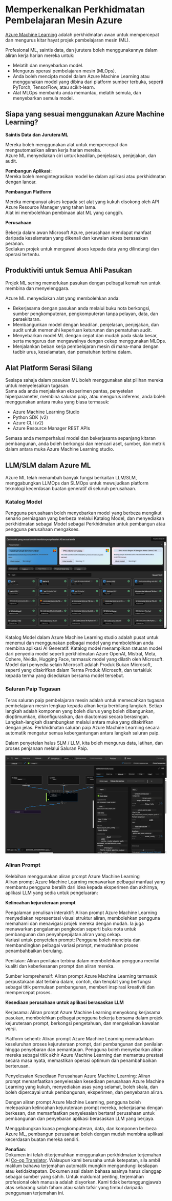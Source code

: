 <!--
CO_OP_TRANSLATOR_METADATA:
{
  "original_hash": "7fe541373802e33568e94e13226d463c",
  "translation_date": "2025-07-17T09:45:46+00:00",
  "source_file": "md/03.FineTuning/Introduce_AzureML.md",
  "language_code": "ms"
}
-->
# **Memperkenalkan Perkhidmatan Pembelajaran Mesin Azure**

[Azure Machine Learning](https://ml.azure.com?WT.mc_id=aiml-138114-kinfeylo) adalah perkhidmatan awan untuk mempercepat dan mengurus kitar hayat projek pembelajaran mesin (ML).

Profesional ML, saintis data, dan jurutera boleh menggunakannya dalam aliran kerja harian mereka untuk:

- Melatih dan menyebarkan model.
- Mengurus operasi pembelajaran mesin (MLOps).
- Anda boleh mencipta model dalam Azure Machine Learning atau menggunakan model yang dibina dari platform sumber terbuka, seperti PyTorch, TensorFlow, atau scikit-learn.
- Alat MLOps membantu anda memantau, melatih semula, dan menyebarkan semula model.

## Siapa yang sesuai menggunakan Azure Machine Learning?

**Saintis Data dan Jurutera ML**

Mereka boleh menggunakan alat untuk mempercepat dan mengautomasikan aliran kerja harian mereka.  
Azure ML menyediakan ciri untuk keadilan, penjelasan, penjejakan, dan audit.

**Pembangun Aplikasi:**  
Mereka boleh mengintegrasikan model ke dalam aplikasi atau perkhidmatan dengan lancar.

**Pembangun Platform**

Mereka mempunyai akses kepada set alat yang kukuh disokong oleh API Azure Resource Manager yang tahan lama.  
Alat ini membolehkan pembinaan alat ML yang canggih.

**Perusahaan**

Bekerja dalam awan Microsoft Azure, perusahaan mendapat manfaat daripada keselamatan yang dikenali dan kawalan akses berasaskan peranan.  
Sediakan projek untuk mengawal akses kepada data yang dilindungi dan operasi tertentu.

## Produktiviti untuk Semua Ahli Pasukan  
Projek ML sering memerlukan pasukan dengan pelbagai kemahiran untuk membina dan menyelenggara.

Azure ML menyediakan alat yang membolehkan anda:  
- Bekerjasama dengan pasukan anda melalui buku nota berkongsi, sumber pengkomputeran, pengkomputeran tanpa pelayan, data, dan persekitaran.  
- Membangunkan model dengan keadilan, penjelasan, penjejakan, dan audit untuk memenuhi keperluan keturunan dan pematuhan audit.  
- Menyebarkan model ML dengan cepat dan mudah pada skala besar, serta mengurus dan mengawalnya dengan cekap menggunakan MLOps.  
- Menjalankan beban kerja pembelajaran mesin di mana-mana dengan tadbir urus, keselamatan, dan pematuhan terbina dalam.

## Alat Platform Serasi Silang

Sesiapa sahaja dalam pasukan ML boleh menggunakan alat pilihan mereka untuk menyelesaikan tugasan.  
Sama ada anda menjalankan eksperimen pantas, penyetelan hiperparameter, membina saluran paip, atau mengurus inferens, anda boleh menggunakan antara muka yang biasa termasuk:  
- Azure Machine Learning Studio  
- Python SDK (v2)  
- Azure CLI (v2)  
- Azure Resource Manager REST APIs

Semasa anda memperhalusi model dan bekerjasama sepanjang kitaran pembangunan, anda boleh berkongsi dan mencari aset, sumber, dan metrik dalam antara muka Azure Machine Learning studio.

## **LLM/SLM dalam Azure ML**

Azure ML telah menambah banyak fungsi berkaitan LLM/SLM, menggabungkan LLMOps dan SLMOps untuk mewujudkan platform teknologi kecerdasan buatan generatif di seluruh perusahaan.

### **Katalog Model**

Pengguna perusahaan boleh menyebarkan model yang berbeza mengikut senario perniagaan yang berbeza melalui Katalog Model, dan menyediakan perkhidmatan sebagai Model sebagai Perkhidmatan untuk pembangun atau pengguna perusahaan mengakses.

![models](../../../../translated_images/models.e6c7ff50a51806fd0bfd398477e3db3d5c3dc545cd7308344e448e0b8d8295a1.ms.png)

Katalog Model dalam Azure Machine Learning studio adalah pusat untuk menemui dan menggunakan pelbagai model yang membolehkan anda membina aplikasi AI Generatif. Katalog model menampilkan ratusan model dari penyedia model seperti perkhidmatan Azure OpenAI, Mistral, Meta, Cohere, Nvidia, Hugging Face, termasuk model yang dilatih oleh Microsoft. Model dari penyedia selain Microsoft adalah Produk Bukan Microsoft, seperti yang ditakrifkan dalam Terma Produk Microsoft, dan tertakluk kepada terma yang disediakan bersama model tersebut.

### **Saluran Paip Tugasan**

Teras saluran paip pembelajaran mesin adalah untuk memecahkan tugasan pembelajaran mesin lengkap kepada aliran kerja berbilang langkah. Setiap langkah adalah komponen yang boleh diurus yang boleh dibangunkan, dioptimumkan, dikonfigurasikan, dan diautomasi secara berasingan. Langkah-langkah disambungkan melalui antara muka yang ditakrifkan dengan jelas. Perkhidmatan saluran paip Azure Machine Learning secara automatik mengatur semua kebergantungan antara langkah saluran paip.

Dalam penyetelan halus SLM / LLM, kita boleh mengurus data, latihan, dan proses penjanaan melalui Saluran Paip.

![finetuning](../../../../translated_images/finetuning.6559da198851fa523d94d6f0b9f271fa6e1bbac13db0024ebda43cb5348a4633.ms.png)

### **Aliran Prompt**

Kelebihan menggunakan aliran prompt Azure Machine Learning  
Aliran prompt Azure Machine Learning menawarkan pelbagai manfaat yang membantu pengguna beralih dari idea kepada eksperimen dan akhirnya, aplikasi LLM yang sedia untuk pengeluaran:

**Kelincahan kejuruteraan prompt**

Pengalaman penulisan interaktif: Aliran prompt Azure Machine Learning menyediakan representasi visual struktur aliran, membolehkan pengguna memahami dan menavigasi projek mereka dengan mudah. Ia juga menawarkan pengalaman pengkodan seperti buku nota untuk pembangunan dan penyahpepijatan aliran yang cekap.  
Variasi untuk penyetelan prompt: Pengguna boleh mencipta dan membandingkan pelbagai variasi prompt, memudahkan proses penambahbaikan berulang.

Penilaian: Aliran penilaian terbina dalam membolehkan pengguna menilai kualiti dan keberkesanan prompt dan aliran mereka.

Sumber komprehensif: Aliran prompt Azure Machine Learning termasuk perpustakaan alat terbina dalam, contoh, dan templat yang berfungsi sebagai titik permulaan pembangunan, memberi inspirasi kreativiti dan mempercepat proses.

**Kesediaan perusahaan untuk aplikasi berasaskan LLM**

Kerjasama: Aliran prompt Azure Machine Learning menyokong kerjasama pasukan, membolehkan pelbagai pengguna bekerja bersama dalam projek kejuruteraan prompt, berkongsi pengetahuan, dan mengekalkan kawalan versi.

Platform sehenti: Aliran prompt Azure Machine Learning memudahkan keseluruhan proses kejuruteraan prompt, dari pembangunan dan penilaian hingga penyebaran dan pemantauan. Pengguna boleh menyebarkan aliran mereka sebagai titik akhir Azure Machine Learning dan memantau prestasi secara masa nyata, memastikan operasi optimum dan penambahbaikan berterusan.

Penyelesaian Kesediaan Perusahaan Azure Machine Learning: Aliran prompt memanfaatkan penyelesaian kesediaan perusahaan Azure Machine Learning yang kukuh, menyediakan asas yang selamat, boleh skala, dan boleh dipercayai untuk pembangunan, eksperimen, dan penyebaran aliran.

Dengan aliran prompt Azure Machine Learning, pengguna boleh melepaskan kelincahan kejuruteraan prompt mereka, bekerjasama dengan berkesan, dan memanfaatkan penyelesaian bertaraf perusahaan untuk pembangunan dan penyebaran aplikasi berasaskan LLM yang berjaya.

Menggabungkan kuasa pengkomputeran, data, dan komponen berbeza Azure ML, pembangun perusahaan boleh dengan mudah membina aplikasi kecerdasan buatan mereka sendiri.

**Penafian**:  
Dokumen ini telah diterjemahkan menggunakan perkhidmatan terjemahan AI [Co-op Translator](https://github.com/Azure/co-op-translator). Walaupun kami berusaha untuk ketepatan, sila ambil maklum bahawa terjemahan automatik mungkin mengandungi kesilapan atau ketidaktepatan. Dokumen asal dalam bahasa asalnya harus dianggap sebagai sumber yang sahih. Untuk maklumat penting, terjemahan profesional oleh manusia adalah disyorkan. Kami tidak bertanggungjawab atas sebarang salah faham atau salah tafsir yang timbul daripada penggunaan terjemahan ini.